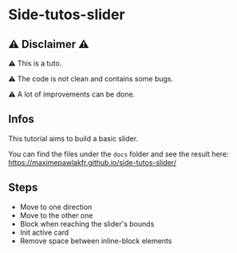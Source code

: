 # Side-tutos-slider

## ⚠️ Disclaimer ⚠️

⚠️ This is a tuto.

⚠️ The code is not clean and contains some bugs.

⚠️ A lot of improvements can be done.

## Infos

This tutorial aims to build a basic slider.

You can find the files under the `docs` folder and see the result here: https://maximepawlakfr.github.io/side-tutos-slider/

## Steps

- Move to one direction
- Move to the other one
- Block when reaching the slider's bounds
- Init active card
- Remove space between inline-block elements
